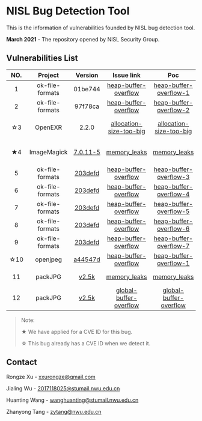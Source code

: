 # NISL Bug Detection Tool

This is the information of vulnerabilities founded by NISL bug detection tool.

**March 2021** - The repository opened by NISL Security Group.

## Vulnerabilities List


|NO. |     Project     |  Version |          Issue link           |            Poc           |   Contributor   |    Adviser    |    IssueState    |   CVEState   |   Date   |
| :----: | :-------------: | :--------: |:-----------------------------: | :----------------------: | :------: | :--------: | :------------: | :------------: |:-------:|
|1| ok-file-formats  | 01be744 |[heap-buffer-overflow](https://github.com/brackeen/ok-file-formats/issues/11) | [heap-buffer-overflow-1](https://github.com/NISL-SecurityGroup/NISL-BugDetection/blob/main/project/ok-file-formats/heap-buffer-overflow-1/heap-buffer-overflow-1.jpg)  |  xxrz   |  zytang  |  Ensure  |  -  | 05/03/2021  |
|2| ok-file-formats | 97f78ca | [heap-buffer-overflow](https://github.com/brackeen/ok-file-formats/issues/12) | [heap-buffer-overflow-2](https://github.com/NISL-SecurityGroup/NISL-BugDetection/blob/main/project/ok-file-formats/heap-buffer-overflow-2/heap-buffer-overflow-2.jpg)  |  wjl / xxrz   |  zytang  |   Ensure  | -  | 26/03/2021  |
|☆3| OpenEXR  | 2.2.0 | [allocation-size-too-big](https://github.com/AcademySoftwareFoundation/openexr/issues/996) | [allocation-size-too-big](https://github.com/NISL-SecurityGroup/NISL-BugDetection/blob/main/project/OpenEXR/allocation-size-too-big/allocation-size-too-big)  |  wjl / xxrz   |  zytang  |  Ensure  | CVE-2017-14988  | 02/04/2021  |
|★4| ImageMagick      | [7.0.11-5](https://github.com/ImageMagick/ImageMagick/tree/7.0.11-5) | [memory_leaks](https://github.com/ImageMagick/ImageMagick/issues/3540) | [memory_leaks](https://github.com/NISL-SecurityGroup/NISL-BugDetection/blob/main/project/ImageMagick/memory_leaks/memory_leaks)  |  wjl / xxrz   |  zytang  |  Ensure  | CVE-2021-3574 |  13/04/2021  |
|5| ok-file-formats      | [203defd](https://github.com/brackeen/ok-file-formats/commit/203defdfb2c8b1207a392493a09145c1b54bb070) | [heap-buffer-overflow](https://github.com/brackeen/ok-file-formats/issues/15) | [heap-buffer-overflow-3](https://github.com/NISL-SecurityGroup/NISL-BugDetection/blob/main/project/ok-file-formats/heap-buffer-overflow-3/heap-buffer-overflow-3.png)  |  zyk / xxrz   |  zytang  |  Ensure  | - |  07/06/2021  |
|6| ok-file-formats      | [203defd](https://github.com/brackeen/ok-file-formats/commit/203defdfb2c8b1207a392493a09145c1b54bb070) | [heap-buffer-overflow](https://github.com/brackeen/ok-file-formats/issues/16) | [heap-buffer-overflow-4](https://github.com/NISL-SecurityGroup/NISL-BugDetection/blob/main/project/ok-file-formats/heap-buffer-overflow-4/heap-buffer-overflow-4.png)  |  zyk / xxrz   |  zytang  |  Ensure  | - |  07/06/2021  |
|7| ok-file-formats      | [203defd](https://github.com/brackeen/ok-file-formats/commit/203defdfb2c8b1207a392493a09145c1b54bb070) | [heap-buffer-overflow](https://github.com/brackeen/ok-file-formats/issues/17) | [heap-buffer-overflow-5](https://github.com/NISL-SecurityGroup/NISL-BugDetection/blob/main/project/ok-file-formats/heap-buffer-overflow-5/heap-buffer-overflow-5.png)  |  zyk / xxrz   |  zytang  |  Ensure  | - |  07/06/2021  |
|8| ok-file-formats      | [203defd](https://github.com/brackeen/ok-file-formats/commit/203defdfb2c8b1207a392493a09145c1b54bb070) | [heap-buffer-overflow](https://github.com/brackeen/ok-file-formats/issues/18) | [heap-buffer-overflow-6](https://github.com/NISL-SecurityGroup/NISL-BugDetection/blob/main/project/ok-file-formats/heap-buffer-overflow-6/heap-buffer-overflow-6.png)  |  zyk / xxrz   |  zytang  |  Ensure  | - |  07/06/2021  |
|9| ok-file-formats      | [203defd](https://github.com/brackeen/ok-file-formats/commit/203defdfb2c8b1207a392493a09145c1b54bb070) | [heap-buffer-overflow](https://github.com/brackeen/ok-file-formats/issues/19) | [heap-buffer-overflow-7](https://github.com/NISL-SecurityGroup/NISL-BugDetection/blob/main/project/ok-file-formats/heap-buffer-overflow-7/heap-buffer-overflow-7.png)  |  zyk / xxrz   |  zytang  |  Ensure  | - |  07/06/2021  |
|☆10| openjpeg      | [a44547d](https://github.com/google/oss-fuzz/commit/a44547d8d6f78ad7ce02323ecc33382a1d628e39) | [heap-buffer-overflow](https://github.com/uclouvain/openjpeg/issues/1363) | [heap-buffer-overflow-1](https://github.com/NISL-SecurityGroup/NISL-BugDetection/blob/main/project/openjpeg/heap-buffer-overflow/heap-buffer-overflow-1)  |  xxrz   |  zytang  |  Ensure  | - |  10/06/2021  |
|11| packJPG      | [v2.5k](https://github.com/packjpg/packJPG/tree/2.5k) | [memory_leaks](https://github.com/packjpg/packJPG/issues/29) | [memory_leaks](https://github.com/NISL-SecurityGroup/NISL-BugDetection/blob/main/project/packJPG/memory%20leaks/memory_leaks)  |  zlc / wjl / xxrz   |  zytang  |  Waiting  | - |  11/08/2021  |
|12| packJPG      | [v2.5k](https://github.com/packjpg/packJPG/tree/2.5k) | [global-buffer-overflow](https://github.com/packjpg/packJPG/issues/30) | [global-buffer-overflow](https://github.com/NISL-SecurityGroup/NISL-BugDetection/blob/main/project/packJPG/global-buffer-overfllow/global%20buffer%20overflow.zip)  |  zlc / wjl / xxrz  |  zytang  |  Waiting  | - |  13/08/2021  |


> Note:
> 
> ★ We have applied for a CVE ID for this bug.
> 
> ☆ This bug already has a CVE ID when we detect it.




## Contact
Rongze Xu - xxurongze@gmail.com

Jialing Wu - 2017118025@stumail.nwu.edu.cn

Huanting Wang - wanghuanting@stumail.nwu.edu.cn

Zhanyong Tang - zytang@nwu.edu.cn
